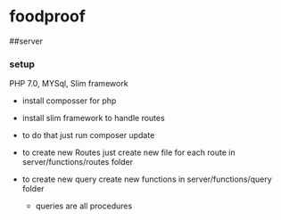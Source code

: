 # foodproof

##server
### setup 
PHP 7.0, MYSql, Slim framework
* install composser for php

* install slim framework to handle routes

* to do that just run
composer update

* to create new Routes just create new file for each route in server/functions/routes folder
* to create new query create new functions in server/functions/query folder
    * queries are all procedures
